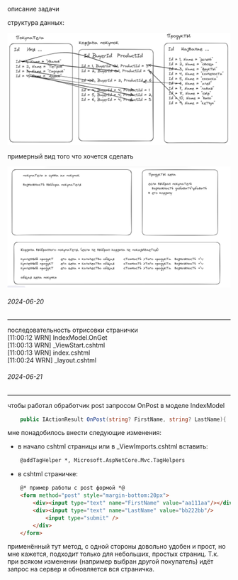 описание задачи

структура данных:

![alt text](image.png)

примерный вид того что хочется сделать

![alt text](image-1.png)

###### 2024-06-20
---
последовательность отрисовки странички  
[11:00:12 WRN] IndexModel.OnGet  
[11:00:13 WRN] _ViewStart.cshtml  
[11:00:13 WRN] index.cshtml  
[11:00:24 WRN] _layout.cshtml  

###### 2024-06-21
---

чтобы работал обработчик post запросом OnPost в моделе IndexModel  
```cs
    public IActionResult OnPost(string? FirstName, string? LastName){  
```        
мне понадобилось внести следующие изменения:    
- в начало cshtml страницы или в _ViewImports.cshtml вставить:  
```html
	@addTagHelper *, Microsoft.AspNetCore.Mvc.TagHelpers  
```    
- в	cshtml страничке:  
```html
	@* пример работы с post формой *@  
	<form method="post" style="margin-bottom:20px">  
		<div><input type="text" name="FirstName" value="aa111aa"/></div>  
		<div><input type="text" name="LastName" value="bb222bb"/>  
			<input type="submit" />  
		</div>  
	</form>   
```    
применённый тут метод, с одной стороны довольно удобен и прост, 
но мне кажется, подходит только для небольших, простых страниц. Т.к. 
при всяком изменении (например выбран другой покупатель) 
идёт запрос на сервер и обновляется вся страничка.  



